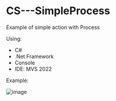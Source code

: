 # CS---SimpleProcess
Example of simple action with Process 

Using:
  - C#
  - .Net Framework
  - Console
  - IDE: MVS 2022

Example:

![image](https://github.com/user-attachments/assets/c4b3f68a-1d94-44c2-a3e1-e70984028cd0)

